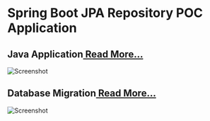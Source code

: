 # Spring Boot JPA Repository POC Application

## Java Application<a href= https://github.com/Sherpa99/pc-dbm-poc/blob/master/docs/images/spring_boot_app.md> Read More... </a>
![Screenshot](https://github.com/Sherpa99/pearlchain-poc/blob/master/docs/images/%20springboot_app.png)

## Database Migration<a href= https://github.com/Sherpa99/pc-dbm-poc/blob/master/docs/images/db_migration_process.md> Read More...</a>
![Screenshot](https://github.com/Sherpa99/pearlchain-poc/blob/master/docs/images/%20database_migration.png)